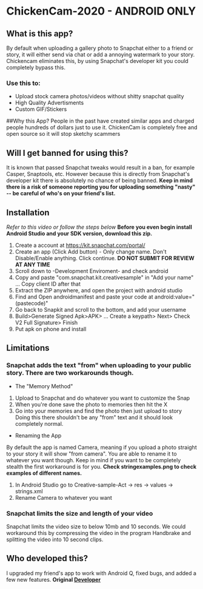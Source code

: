 # ChickenCam-2020 - ANDROID ONLY

## What is this app?
By default when uploading a gallery photo to Snapchat either to a friend or story, it will either send via chat or add a annoying watermark to your story. Chickencam eliminates this, by using Snapchat's developer kit you could completely bypass this.
### Use this to:
* Upload stock camera photos/videos without shitty snapchat quality
* High Quality Advertisments
* Custom GIF/Stickers

##Why this App?
People in the past have created similar apps and charged people hundreds of dollars just to use it. ChickenCam is completely free and open source so it will stop sketchy scammers

## Will I get banned for using this?
It is known that passed Snapchat tweaks would result in a ban, for example Casper, Snaptools, etc. However because this is directly from Snapchat's developer kit there is absolutely no chance of being banned. **Keep in mind there is a risk of someone reporting you for uploading something "nasty" -- be careful of who's on your friend's list.**

## Installation
*Refer to this video or follow the steps below*
**Before you even begin install Android Studio and your SDK version, download this zip.**
1. Create a account at https://kit.snapchat.com/portal/
  2. Create an app (Click Add button) - Only change name. Don't Disable/Enable anything. Click continue.
  **DO NOT SUBMIT FOR REVIEW AT ANY TIME**
  4. Scroll down to -Development Enviroment- and check android
  5. Copy and paste "com.snapchat.kit.creativesample" in "Add your name" ... Copy client ID after that
  6. Extract the ZIP anywhere, and open the project with android studio
  7. Find and Open androidmanifest and paste your code at android:value="(pastecode)"
  8. Go back to Snapkit and scroll to the bottom, and add your username
  9. Build>Generate Signed Apk>APK> ... Create a keypath> Next> Check V2 Full Signature> Finish
  10. Put apk on phone and install
  
  ## Limitations
  ### Snapchat adds the text "from" when uploading to your public story. There are two workarounds though.
  * The "Memory Method"
  1. Upload to Snapchat and do whatever you want to customize the Snap
  2. When you're done save the photo to memories then hit the X
  3. Go into your memories and find the photo then just upload to story
  Doing this there shouldn't be any "from" text and it should look completely normal.
  * Renaming the App
  
  By default the app is named Camera, meaning if you upload a photo straight to your story it will show "from camera". You are able to rename it to whatever you want though. Keep in mind if you want to be completely stealth the first workaround is for you. **Check stringexamples.png to check examples of different names.**
  1. In Android Studio go to Creative-sample-Act -> res -> values -> strings.xml
  2. Rename Camera to whatever you want
  
  ### Snapchat limits the size and length of your video
  Snapchat limits the video size to below 10mb and 10 seconds. We could workaround this by compressing the video in the program Handbrake and splitting the video into 10 second clips.
  
  ## Who developed this?
  I upgraded my friend's app to work with Android Q, fixed bugs, and added a few new features. **Original [Developer](https://github.com/JReverse)**
  
